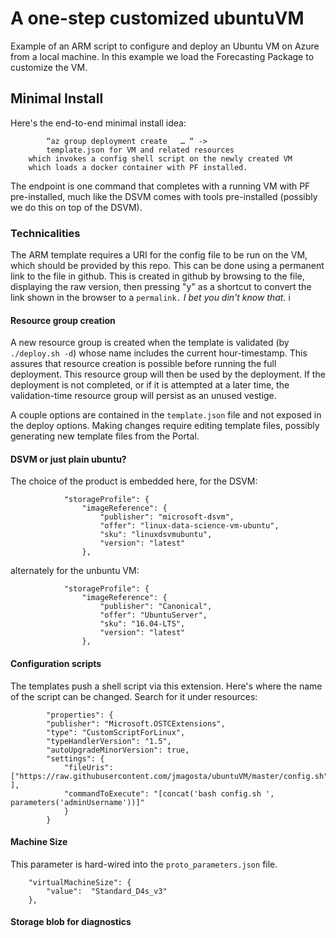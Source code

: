 # A one-step customized ubuntuVM
Example of an ARM script to configure and deploy an Ubuntu VM on Azure from a local machine. In this
example we load the Forecasting Package to customize the VM. 

## Minimal Install
Here's the end-to-end minimal install idea:  

``` Deploy local shell script in github ->
        “az group deployment create   … “ ->
        template.json for VM and related resources
    which invokes a config shell script on the newly created VM
    which loads a docker container with PF installed. 
```

The endpoint is one command  that completes with a running VM with PF pre-installed, much like the DSVM comes with tools pre-installed (possibly we do this on top of the DSVM).  


### Technicalities

The ARM template requires a URI for the config file to be run on the VM, which should be provided by this repo.  This can be done using a permanent link to the file in github.  This is created in github by browsing to the file, displaying the raw version, then pressing "y" as a shortcut to convert the link shown in the browser to a `permalink.`  _I bet you din't know that._  i

#### Resource group creation

A new resource group is created when the template is validated (by `./deploy.sh -d`) whose name includes the current hour-timestamp. This assures that resource creation is possible before running the full deployment. This resource group will then be used by the deployment.  If the deployment is not completed, or if it is attempted at a later time, the validation-time resource group will persist as an unused vestige. 

A couple options are contained in the `template.json` file and not exposed in the deploy options. Making changes require editing template files, possibly generating new template files from the Portal. 

#### DSVM or just plain ubuntu?

The choice of the product is embedded here, for the DSVM:

                "storageProfile": {
                    "imageReference": {
                        "publisher": "microsoft-dsvm",
                        "offer": "linux-data-science-vm-ubuntu",
                        "sku": "linuxdsvmubuntu",
                        "version": "latest"
                    },

alternately for the unbuntu VM:

                "storageProfile": {
                    "imageReference": {
                        "publisher": "Canonical",
                        "offer": "UbuntuServer",
                        "sku": "16.04-LTS",
                        "version": "latest"
                    },

#### Configuration scripts

The templates push a shell script via this extension. Here's where the name of the script can be changed.  Search for it under resources:

		    "properties": {
			"publisher": "Microsoft.OSTCExtensions",
			"type": "CustomScriptForLinux", 
			"typeHandlerVersion": "1.5",
			"autoUpgradeMinorVersion": true,
			"settings": {
                "fileUris": ["https://raw.githubusercontent.com/jmagosta/ubuntuVM/master/config.sh" ],
			    "commandToExecute": "[concat('bash config.sh ', parameters('adminUsername'))]"
			    }
		    }

#### Machine Size

This parameter is hard-wired into the `proto_parameters.json` file. 

        "virtualMachineSize": {
            "value":  "Standard_D4s_v3" 
        },
#### Storage blob for diagnostics


